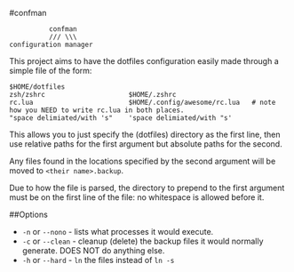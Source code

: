 #confman

              confman
              /// \\\
    configuration manager

This project aims to have the dotfiles configuration easily made through a simple
file of the form:

	$HOME/dotfiles
    zsh/zshrc                     $HOME/.zshrc
	rc.lua                        $HOME/.config/awesome/rc.lua   # note how you NEED to write rc.lua in both places.
    "space delimiated/with 's"    'space delimiated/with "s'

This allows you to just specify the (dotfiles) directory as the first line,
then use relative paths for the first argument but absolute paths for the second.

Any files found in the locations specified by the second argument will be moved
to `<their name>.backup`.

Due to how the file is parsed, the directory to prepend to the first argument
must be on the first line of the file: no whitespace is allowed before it.

##Options

* `-n` or `--nono` - lists what processes it would execute.
* `-c` or `--clean` - cleanup (delete) the backup files it would normally generate. DOES NOT do anything else.
* `-h` or `--hard` - `ln` the files instead of `ln -s`
